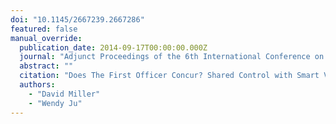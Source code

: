 ```yaml
---
doi: "10.1145/2667239.2667286"
featured: false
manual_override:
  publication_date: 2014-09-17T00:00:00.000Z
  journal: "Adjunct Proceedings of the 6th International Conference on Automotive User Interfaces and Interactive Vehicular Applications"
  abstract: ""
  citation: "Does The First Officer Concur? Shared Control with Smart Vehicle Systems (2014)"
  authors:
    - "David Miller"
    - "Wendy Ju"
---
```


<!-- You can add additional content about this publication here if needed -->
